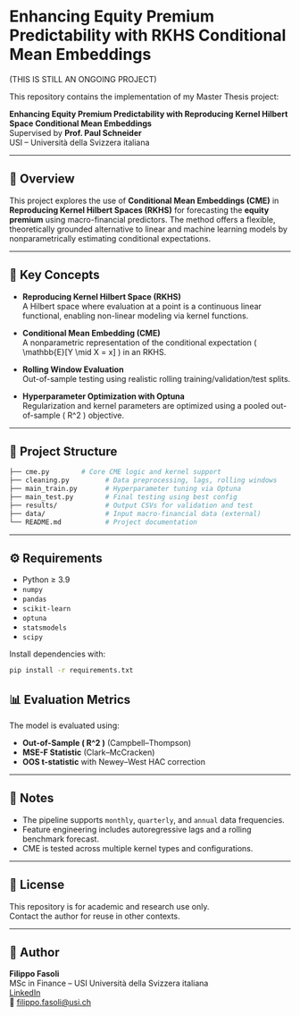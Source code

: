 # Enhancing Equity Premium Predictability with RKHS Conditional Mean Embeddings

(THIS IS STILL AN ONGOING PROJECT)

This repository contains the implementation of my Master Thesis project:

**Enhancing Equity Premium Predictability with Reproducing Kernel Hilbert Space Conditional Mean Embeddings**  
Supervised by **Prof. Paul Schneider**  
USI – Università della Svizzera italiana

---

## 📘 Overview

This project explores the use of **Conditional Mean Embeddings (CME)** in **Reproducing Kernel Hilbert Spaces (RKHS)** for forecasting the **equity premium** using macro-financial predictors. The method offers a flexible, theoretically grounded alternative to linear and machine learning models by nonparametrically estimating conditional expectations.

---

## 🧠 Key Concepts

- **Reproducing Kernel Hilbert Space (RKHS)**  
  A Hilbert space where evaluation at a point is a continuous linear functional, enabling non-linear modeling via kernel functions.

- **Conditional Mean Embedding (CME)**  
  A nonparametric representation of the conditional expectation \( \mathbb{E}[Y \mid X = x] \) in an RKHS.

- **Rolling Window Evaluation**  
  Out-of-sample testing using realistic rolling training/validation/test splits.

- **Hyperparameter Optimization with Optuna**  
  Regularization and kernel parameters are optimized using a pooled out-of-sample \( R^2 \) objective.

---
## 📁 Project Structure
```bash
├── cme.py        # Core CME logic and kernel support
├── cleaning.py         # Data preprocessing, lags, rolling windows
├── main_train.py       # Hyperparameter tuning via Optuna
├── main_test.py        # Final testing using best config
├── results/            # Output CSVs for validation and test
├── data/               # Input macro-financial data (external)
└── README.md           # Project documentation
```


---

## ⚙️ Requirements

- Python ≥ 3.9
- `numpy`
- `pandas`
- `scikit-learn`
- `optuna`
- `statsmodels`
- `scipy`

Install dependencies with:

```bash
pip install -r requirements.txt
```
## 📊 Evaluation Metrics

The model is evaluated using:

- **Out-of-Sample \( R^2 \)** (Campbell–Thompson)
- **MSE-F Statistic** (Clark–McCracken)
- **OOS t-statistic** with Newey–West HAC correction

---

## 📎 Notes

- The pipeline supports `monthly`, `quarterly`, and `annual` data frequencies.
- Feature engineering includes autoregressive lags and a rolling benchmark forecast.
- CME is tested across multiple kernel types and configurations.

---

## 📄 License

This repository is for academic and research use only.  
Contact the author for reuse in other contexts.

---

## 👤 Author

**Filippo Fasoli**  
MSc in Finance – USI Università della Svizzera italiana  
[LinkedIn](https://www.linkedin.com/in/filippo-fasoli/)  
📧 filippo.fasoli@usi.ch

